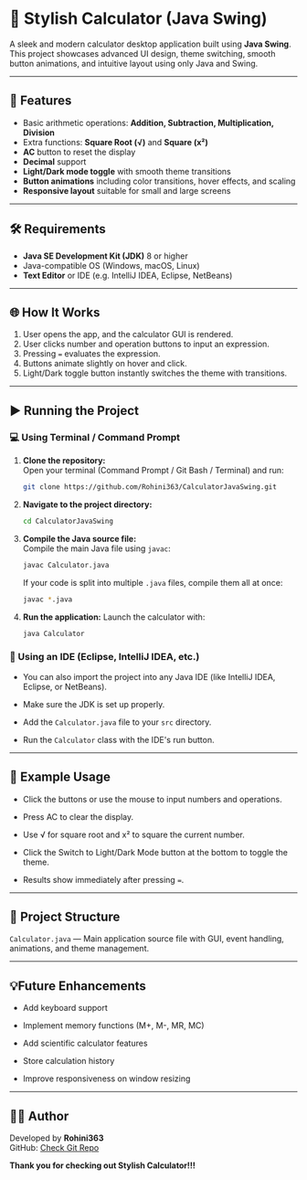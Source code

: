 # 🧮 Stylish Calculator (Java Swing)

A sleek and modern calculator desktop application built using **Java Swing**.  
This project showcases advanced UI design, theme switching, smooth button animations, and intuitive layout using only Java and Swing.

---

## 🚀 Features

- Basic arithmetic operations: **Addition, Subtraction, Multiplication, Division**
- Extra functions: **Square Root (√)** and **Square (x²)**
- **AC** button to reset the display
- **Decimal** support
- **Light/Dark mode toggle** with smooth theme transitions
- **Button animations** including color transitions, hover effects, and scaling
- **Responsive layout** suitable for small and large screens

---

## 🛠️ Requirements

- **Java SE Development Kit (JDK)** 8 or higher
- Java-compatible OS (Windows, macOS, Linux)
- **Text Editor** or IDE (e.g. IntelliJ IDEA, Eclipse, NetBeans)

---

## 🌐 How It Works

1. User opens the app, and the calculator GUI is rendered.
2. User clicks number and operation buttons to input an expression.
3. Pressing `=` evaluates the expression.
4. Buttons animate slightly on hover and click.
5. Light/Dark toggle button instantly switches the theme with transitions.

---

## ▶ Running the Project

### 💻 Using Terminal / Command Prompt

1. **Clone the repository:**  
   Open your terminal (Command Prompt / Git Bash / Terminal) and run:  
   ```bash
   git clone https://github.com/Rohini363/CalculatorJavaSwing.git
   ```

2. **Navigate to the project directory:**
   ```bash
   cd CalculatorJavaSwing
   ```

3. **Compile the Java source file:**                                                               
   Compile the main Java file using `javac`:
   ```bash
   javac Calculator.java
   ```

   If your code is split into multiple `.java` files, compile them all at once:
   ```bash
   javac *.java
   ```

4. **Run the application:**
   Launch the calculator with:
   ```bash
   java Calculator
   ```

 ### 🧰 Using an IDE (Eclipse, IntelliJ IDEA, etc.)

   - You can also import the project into any Java IDE (like IntelliJ IDEA, Eclipse, or NetBeans).

   - Make sure the JDK is set up properly.

   - Add the `Calculator.java` file to your `src` directory.

   - Run the `Calculator` class with the IDE's run button.

---

## 🧪 Example Usage

   - Click the buttons or use the mouse to input numbers and operations.

   - Press AC to clear the display.

   - Use √ for square root and x² to square the current number.

   - Click the Switch to Light/Dark Mode button at the bottom to toggle the theme.

   - Results show immediately after pressing `=`.

---

## 📁 Project Structure

   `Calculator.java` — Main application source file with GUI, event handling, animations, and theme management.

---

## 💡Future Enhancements
   - Add keyboard support

   - Implement memory functions (M+, M-, MR, MC)

   - Add scientific calculator features

   - Store calculation history

   - Improve responsiveness on window resizing

---

## 🙋‍♀️ Author

Developed by **Rohini363**  
GitHub: [Check Git Repo](https://github.com/Rohini363/CalculatorJavaSwing)

**Thank you for checking out Stylish Calculator!!!**